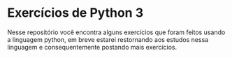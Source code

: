 # Exercícios de Python 3

Nesse repositório você encontra alguns exercícios que foram feitos usando a linguagem python, em breve estarei restornando aos estudos nessa linguagem e consequentemente postando mais exercícios.